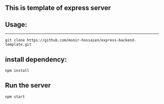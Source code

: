 ## This is template of express server

## Usage:

<hr>

```
git clone https://github.com/monir-hossaien/express-backend-template.git
```

## install dependency:
```
npm install
```

## Run the server
```
npm start
```